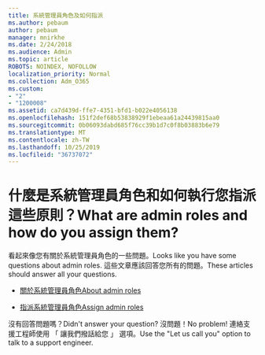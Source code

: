 ```yaml
---
title: 系統管理員角色及如何指派
ms.author: pebaum
author: pebaum
manager: mnirkhe
ms.date: 2/24/2018
ms.audience: Admin
ms.topic: article
ROBOTS: NOINDEX, NOFOLLOW
localization_priority: Normal
ms.collection: Adm_O365
ms.custom:
- "2"
- "1200008"
ms.assetid: ca7d439d-ffe7-4351-bfd1-b022e4056138
ms.openlocfilehash: 151f2def68b53838929f1ebeaa61a24439815aa0
ms.sourcegitcommit: 0b06093dabd685f76cc39b1d7c0f8b03883b6e79
ms.translationtype: MT
ms.contentlocale: zh-TW
ms.lasthandoff: 10/25/2019
ms.locfileid: "36737072"
---
```

# <a name="what-are-admin-roles-and-how-do-you-assign-them"></a><span data-ttu-id="d00d2-102">什麼是系統管理員角色和如何執行您指派這些原則？</span><span class="sxs-lookup"><span data-stu-id="d00d2-102">What are admin roles and how do you assign them?</span></span>

<span data-ttu-id="d00d2-103">看起來像您有關於系統管理員角色的一些問題。</span><span class="sxs-lookup"><span data-stu-id="d00d2-103">Looks like you have some questions about admin roles.</span></span> <span data-ttu-id="d00d2-104">這些文章應該回答您所有的問題。</span><span class="sxs-lookup"><span data-stu-id="d00d2-104">These articles should answer all your questions.</span></span>
  
- [<span data-ttu-id="d00d2-105">關於系統管理員角色</span><span class="sxs-lookup"><span data-stu-id="d00d2-105">About admin roles</span></span>](https://docs.microsoft.com/office365/admin/add-users/about-admin-roles)

- [<span data-ttu-id="d00d2-106">指派系統管理員角色</span><span class="sxs-lookup"><span data-stu-id="d00d2-106">Assign admin roles</span></span>](https://docs.microsoft.com/office365/admin/add-users/assign-admin-roles)

<span data-ttu-id="d00d2-107">沒有回答問題嗎？</span><span class="sxs-lookup"><span data-stu-id="d00d2-107">Didn't answer your question?</span></span> <span data-ttu-id="d00d2-108">沒問題！</span><span class="sxs-lookup"><span data-stu-id="d00d2-108">No problem!</span></span> <span data-ttu-id="d00d2-109">連絡支援工程師使用 「 讓我們撥話給您 」 選項。</span><span class="sxs-lookup"><span data-stu-id="d00d2-109">Use the "Let us call you" option to talk to a support engineer.</span></span>
  